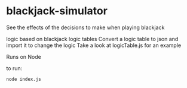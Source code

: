 # blackjack-simulator
See the effects of the decisions to make when playing blackjack

logic based on blackjack logic tables
Convert a logic table to json and import it to change the logic
Take a look at logicTable.js for an example

Runs on Node

to run:
```
node index.js
```
